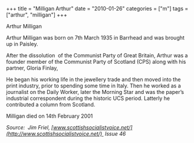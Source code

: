 +++
title = "Milligan Arthur"
date = "2010-01-26"
categories = ["m"]
tags = ["arthur", "milligan"]
+++

Arthur Milligan

Arthur Milligan was born on 7th March 1935 in Barrhead and was brought up in Paisley.

After the dissolution  of the Communist Party of Great Britain, Arthur was a founder member of the Communist Party of Scotland (CPS) along with his partner, Gloria Finlay,

He began his working life in the jewellery trade and then moved into the print industry, prior to spending some time in Italy. Then he worked as a journalist on the Daily Worker, later the Morning Star and was the paper’s industrial correspondent during the historic UCS period. Latterly he contributed a column from Scotland. 

Milligan died on 14th February 2001

_Source:  Jim Friel, [www.scottishsocialistvoice.net/](http://www.scottishsocialistvoice.net/)  Issue 46_
